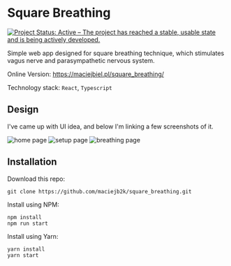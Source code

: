# Square Breathing

[![Project Status: Active – The project has reached a stable, usable state and is being actively developed.](https://www.repostatus.org/badges/latest/active.svg)](https://www.repostatus.org/#active)

Simple web app designed for square breathing technique, which stimulates vagus
nerve and parasympathetic nervous system.

Online Version: https://maciejbiel.pl/square_breathing/

Technology stack: `React`, `Typescript`

## Design

I've came up with UI idea, and below I'm linking a few screenshots of it.

![home page](https://user-images.githubusercontent.com/6316812/108908999-4268d980-7624-11eb-8b83-350d03f51b1b.png)
![setup page](https://user-images.githubusercontent.com/6316812/108909003-43017000-7624-11eb-86e0-cae20b0f92c4.png)
![breathing page](https://user-images.githubusercontent.com/6316812/108908995-41d04300-7624-11eb-901d-63b8f9c950c6.png)

## Installation

Download this repo:

```
git clone https://github.com/maciejb2k/square_breathing.git
```

Install using NPM:

```
npm install
npm run start
```

Install using Yarn:

```
yarn install
yarn start
```
